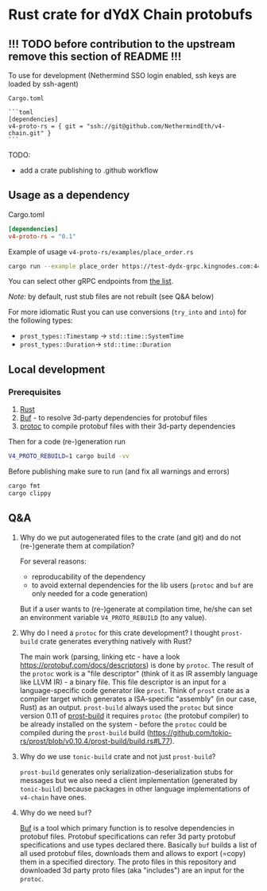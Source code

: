 # Rust crate for dYdX Chain protobufs

## !!! TODO before contribution to the upstream remove this section of README !!!

To use for development (Nethermind SSO login enabled, ssh keys are loaded by ssh-agent)

    Cargo.toml

    ```toml
    [dependencies]
    v4-proto-rs = { git = "ssh://git@github.com/NethermindEth/v4-chain.git" }
    ```
TODO:
* add a crate publishing to .github workflow

## Usage as a dependency

Cargo.toml

```toml
[dependencies]
v4-proto-rs = "0.1"
```

Example of usage `v4-proto-rs/examples/place_order.rs`

```sh
cargo run --example place_order https://test-dydx-grpc.kingnodes.com:443
```

You can select other gRPC endpoints from [the list](https://docs.dydx.exchange/infrastructure_providers-network/resources#full-node-endpoints).

*Note:* by default, rust stub files are not rebuilt (see Q&A below)

For more idiomatic Rust you can use conversions (`try_into` and `into`) for the following types:
* `prost_types::Timestamp` -> `std::time::SystemTime`
* `prost_types::Duration`-> `std::time::Duration`

## Local development

### Prerequisites
1) [Rust](https://www.rust-lang.org/tools/install)
2) [Buf](https://github.com/bufbuild/buf?tab=readme-ov-file#installation) - to resolve 3d-party dependencies for protobuf files
3) [protoc](https://github.com/protocolbuffers/protobuf#protobuf-compiler-installation) to compile protobuf files with their 3d-party dependencies

Then for a code (re-)generation run

```sh
V4_PROTO_REBUILD=1 cargo build -vv
```

Before publishing make sure to run (and fix all warnings and errors)

```sh
cargo fmt
cargo clippy
```

## Q&A

1) Why do we put autogenerated files to the crate (and git) and do not (re-)generate them at compilation?

    For several reasons:
    * reproducability of the dependency
    * to avoid external dependencies for the lib users (`protoc` and `buf` are only needed for a code generation)

    But if a user wants to (re-)generate at compilation time, he/she can set an environment variable `V4_PROTO_REBUILD` (to any value).

2) Why do I need a `protoc` for this crate development? I thought `prost-build` crate generates everything natively with Rust?

    The main work (parsing, linking etc - have a look https://protobuf.com/docs/descriptors) is done by `protoc`. 
    The result of the `protoc` work is a "file descriptor" (think of it as IR assembly language like LLVM IR) - a binary file. This file descriptor is an input for a language-specific code generator like `prost`. Think of `prost` crate as a compiler target which generates a ISA-specific "assembly" (in our case, Rust) as an output.
    `prost-build` always used the `protoc` but since version 0.11 of [prost-build](https://github.com/tokio-rs/prost?tab=readme-ov-file#protoc) it requires `protoc` (the protobuf compiler) to be already installed on the system - before the `protoc` could be compiled during the `prost-build` build (https://github.com/tokio-rs/prost/blob/v0.10.4/prost-build/build.rs#L77).

3) Why do we use `tonic-build` crate and not just `prost-build`?

    `prost-build` generates only serialization-deserialization stubs for messages but we also need a client implementation (generated by `tonic-build`) because packages in other language implementations of `v4-chain` have ones.

4) Why do we need `buf`?

    [Buf](https://buf.build/) is a tool which primary function is to resolve dependencies in protobuf files. Protobuf specifications can refer 3d party protobuf specifications and use types declared there. Basically `buf` builds a list of all used protobuf files, downloads them and allows to export (=copy) them in a specified directory. The proto files in this repository and downloaded 3d party proto files (aka "includes") are an input for the `protoc`.